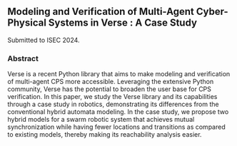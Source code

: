 ## Modeling and Verification of Multi-Agent Cyber-Physical Systems in Verse : A Case Study
Submitted to ISEC 2024.

### Abstract

Verse is a recent Python library that aims to make modeling and verification of multi-agent CPS more accessible. Leveraging the extensive Python community, Verse has the potential to broaden the user base for CPS verification. In this paper, we study the Verse library and its capabilities through a case study in robotics, demonstrating its differences from the conventional hybrid automata modeling. In the case study, we propose two hybrid models for a swarm robotic system that achieves mutual synchronization while having fewer locations and transitions as compared to existing models, thereby making its reachability analysis easier.
